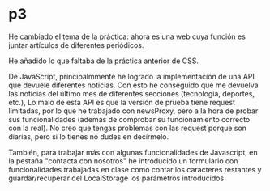 # p3

He cambiado el tema de la práctica: ahora es una web cuya función es juntar artículos de diferentes periódicos.

He añadido lo que faltaba de la práctica anterior de CSS.

De JavaScript, principalmmente he logrado la implementación de una API que devuele diferentes noticias. Con esto he conseguido que me devuelva las noticias del último mes de diferentes secciones (tecnología, deportes, etc.), Lo malo de esta API es que la versión de prueba tiene request limitadas, por lo que he trabajado con newsProxy, pero a la hora de probar sus funcionalidades (además de comprobar su funcionamiento correcto con la real). No creo que tengas problemas con las request porque son diarias, pero si lo tienes no dudes en decírmelo.

También, para trabajar más con algunas funcionalidades de Javascript, en la pestaña "contacta con nosotros" he introducido un formulario con funcionalidades trabajadas en clase como contar los caracteres restantes y guardar/recuperar del LocalStorage los parámetros introducidos